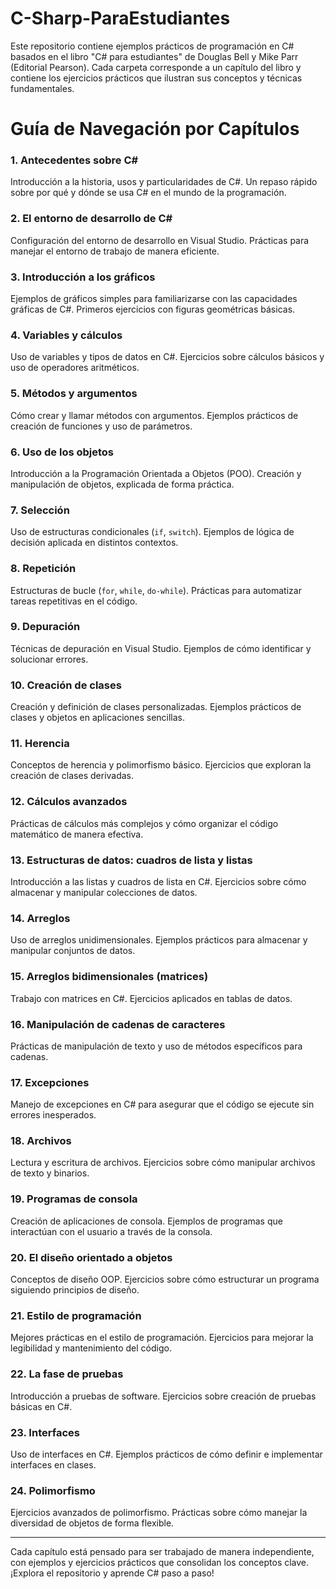 # C-Sharp-ParaEstudiantes
Este repositorio contiene ejemplos prácticos de programación en C# basados ​​en el libro "C# para estudiantes" de Douglas Bell y Mike Parr (Editorial Pearson). Cada carpeta corresponde a un capítulo del libro y contiene los ejercicios prácticos que ilustran sus conceptos y técnicas fundamentales.


# Guía de Navegación por Capítulos

### 1. Antecedentes sobre C#
Introducción a la historia, usos y particularidades de C#. Un repaso rápido sobre por qué y dónde se usa C# en el mundo de la programación.

### 2. El entorno de desarrollo de C#
Configuración del entorno de desarrollo en Visual Studio. Prácticas para manejar el entorno de trabajo de manera eficiente.

### 3. Introducción a los gráficos
Ejemplos de gráficos simples para familiarizarse con las capacidades gráficas de C#. Primeros ejercicios con figuras geométricas básicas.

### 4. Variables y cálculos
Uso de variables y tipos de datos en C#. Ejercicios sobre cálculos básicos y uso de operadores aritméticos.

### 5. Métodos y argumentos
Cómo crear y llamar métodos con argumentos. Ejemplos prácticos de creación de funciones y uso de parámetros.

### 6. Uso de los objetos
Introducción a la Programación Orientada a Objetos (POO). Creación y manipulación de objetos, explicada de forma práctica.

### 7. Selección
Uso de estructuras condicionales (`if`, `switch`). Ejemplos de lógica de decisión aplicada en distintos contextos.

### 8. Repetición
Estructuras de bucle (`for`, `while`, `do-while`). Prácticas para automatizar tareas repetitivas en el código.

### 9. Depuración
Técnicas de depuración en Visual Studio. Ejemplos de cómo identificar y solucionar errores.

### 10. Creación de clases
Creación y definición de clases personalizadas. Ejemplos prácticos de clases y objetos en aplicaciones sencillas.

### 11. Herencia
Conceptos de herencia y polimorfismo básico. Ejercicios que exploran la creación de clases derivadas.

### 12. Cálculos avanzados
Prácticas de cálculos más complejos y cómo organizar el código matemático de manera efectiva.

### 13. Estructuras de datos: cuadros de lista y listas
Introducción a las listas y cuadros de lista en C#. Ejercicios sobre cómo almacenar y manipular colecciones de datos.

### 14. Arreglos
Uso de arreglos unidimensionales. Ejemplos prácticos para almacenar y manipular conjuntos de datos.

### 15. Arreglos bidimensionales (matrices)
Trabajo con matrices en C#. Ejercicios aplicados en tablas de datos.

### 16. Manipulación de cadenas de caracteres
Prácticas de manipulación de texto y uso de métodos específicos para cadenas.

### 17. Excepciones
Manejo de excepciones en C# para asegurar que el código se ejecute sin errores inesperados.

### 18. Archivos
Lectura y escritura de archivos. Ejercicios sobre cómo manipular archivos de texto y binarios.

### 19. Programas de consola
Creación de aplicaciones de consola. Ejemplos de programas que interactúan con el usuario a través de la consola.

### 20. El diseño orientado a objetos
Conceptos de diseño OOP. Ejercicios sobre cómo estructurar un programa siguiendo principios de diseño.

### 21. Estilo de programación
Mejores prácticas en el estilo de programación. Ejercicios para mejorar la legibilidad y mantenimiento del código.

### 22. La fase de pruebas
Introducción a pruebas de software. Ejercicios sobre creación de pruebas básicas en C#.

### 23. Interfaces
Uso de interfaces en C#. Ejemplos prácticos de cómo definir e implementar interfaces en clases.

### 24. Polimorfismo
Ejercicios avanzados de polimorfismo. Prácticas sobre cómo manejar la diversidad de objetos de forma flexible.

---

Cada capítulo está pensado para ser trabajado de manera independiente, con ejemplos y ejercicios prácticos que consolidan los conceptos clave. ¡Explora el repositorio y aprende C# paso a paso!
